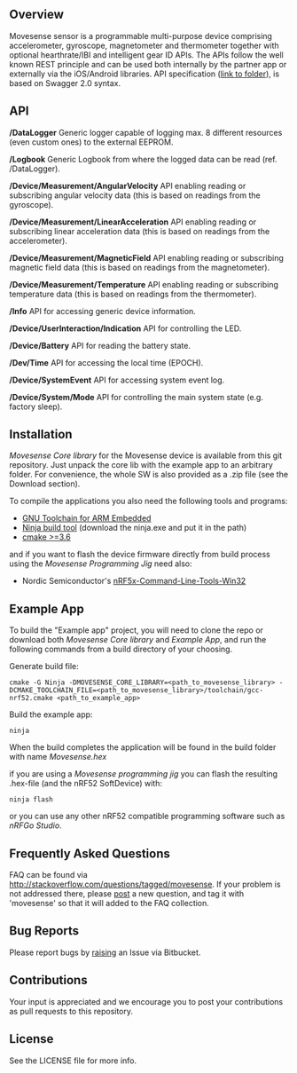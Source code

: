 ## Overview

Movesense sensor is a programmable multi-purpose device comprising accelerometer, gyroscope, magnetometer and thermometer together with optional hearthrate/IBI and intelligent gear ID APIs. The APIs follow the well known REST principle and can be used both internally by the partner app or externally via the iOS/Android libraries. API specification ([link to folder](https://bitbucket.org/suunto/movesense-device-lib/src/master/MovesenseCoreLib/resources/core/)), is based on Swagger 2.0 syntax.

## API
**/DataLogger** Generic logger capable of logging max. 8 different resources (even custom ones) to the external EEPROM.

**/Logbook** Generic Logbook from where the logged data can be read (ref. /DataLogger).

**/Device/Measurement/AngularVelocity** API enabling reading or subscribing angular velocity data (this is based on readings from the gyroscope).

**/Device/Measurement/LinearAcceleration** API enabling reading or subscribing linear acceleration data (this is based on readings from the accelerometer).

**/Device/Measurement/MagneticField** API enabling reading or subscribing magnetic field data (this is based on readings from the magnetometer).

**/Device/Measurement/Temperature** API enabling reading or subscribing temperature data (this is based on readings from the thermometer).

**/Info** API for accessing generic device information.

**/Device/UserInteraction/Indication** API for controlling the LED.

**/Device/Battery** API for reading the battery state.

**/Dev/Time** API for accessing the local time (EPOCH).

**/Device/SystemEvent** API for accessing system event log.

**/Device/System/Mode** API for controlling the main system state (e.g. factory sleep). 

## Installation

*Movesense Core library* for the Movesense device is available from this git repository. Just unpack the core lib with the example app to an arbitrary folder. For convenience, the whole SW is also provided as a .zip file (see the Download section).  

To compile the applications you also need the following tools and programs:

 * [GNU Toolchain for ARM Embedded](https://launchpad.net/gcc-arm-embedded)
 * [Ninja build tool](https://ninja-build.org/) (download the ninja.exe and put it in the path)
 * [cmake >=3.6](https://cmake.org/download/)

and if you want to flash the device firmware directly from build process using the *Movesense Programming Jig* need also:

 * Nordic Semiconductor's [nRF5x-Command-Line-Tools-Win32](https://www.nordicsemi.com/eng/Products/Bluetooth-low-energy/nRF52-DK)

## Example App

To build the "Example app" project, you will need to clone the repo or download both *Movesense Core library* and *Example App*, and run the following commands from a build directory of your choosing.

Generate build file:
```
cmake -G Ninja -DMOVESENSE_CORE_LIBRARY=<path_to_movesense_library> -DCMAKE_TOOLCHAIN_FILE=<path_to_movesense_library>/toolchain/gcc-nrf52.cmake <path_to_example_app>
```

Build the example app:
```
ninja
```

When the build completes the application will be found in the build folder with name *Movesense.hex*

if you are using a *Movesense programming jig* you can flash the resulting .hex-file (and the nRF52 SoftDevice) with:
```
ninja flash
```
or you can use any other nRF52 compatible programming software such as *nRFGo Studio*.

## Frequently Asked Questions

FAQ can be found via http://stackoverflow.com/questions/tagged/movesense. If your problem is not addressed there, please [post](http://stackoverflow.com/questions/ask) a new question, and tag it with 'movesense' so that it will added to the FAQ collection.

## Bug Reports

Please report bugs by [raising](https://bitbucket.org/suunto/movesense-device-lib/issues/new) an Issue via Bitbucket.

## Contributions
Your input is appreciated and we encourage you to post your contributions as pull requests to this repository.

## License

See the LICENSE file for more info.